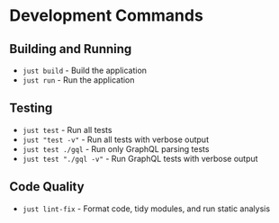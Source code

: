 # Development Commands

## Building and Running
- `just build` - Build the application
- `just run` - Run the application

## Testing
- `just test` - Run all tests
- `just "test -v"` - Run all tests with verbose output
- `just test ./gql` - Run only GraphQL parsing tests
- `just test "./gql -v"` - Run GraphQL tests with verbose output

## Code Quality
- `just lint-fix` - Format code, tidy modules, and run static analysis
